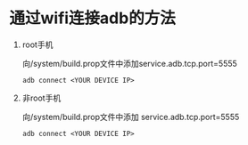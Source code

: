 # 通过wifi连接adb的方法

1. root手机

    向/system/build.prop文件中添加service.adb.tcp.port=5555
    
    `adb connect <YOUR DEVICE IP>`
2. 非root手机

    向/system/build.prop文件中添加
    service.adb.tcp.port=5555

    `adb connect <YOUR DEVICE IP>`
